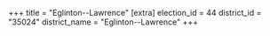 +++
title = "Eglinton--Lawrence"
[extra]
election_id = 44
district_id = "35024"
district_name = "Eglinton--Lawrence"
+++
